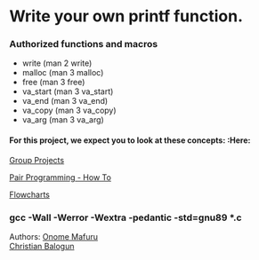# Write your own printf function.                                                                     
                                                                                                      
### Authorized functions and macros                                                                   
- write (man 2 write)                                                                                 
- malloc (man 3 malloc)                                                                               
- free (man 3 free)                                                                                   
- va_start (man 3 va_start)                                                                           
- va_end (man 3 va_end)                                                                               
- va_copy (man 3 va_copy)                                                                             
- va_arg (man 3 va_arg)                                                                               
                                                                                                      
#### For this project, we expect you to look at these concepts: :Here:                              
[Group Projects](https://alx-intranet.hbtn.io/concepts/111)                                           
                                                                                                      
[Pair Programming - How To](https://alx-intranet.hbtn.io/concepts/121)                                
                                                                                                      
[Flowcharts](https://alx-intranet.hbtn.io/concepts/130)                                               
###  gcc -Wall -Werror -Wextra -pedantic -std=gnu89 *.c                                               
                                                                                                      
                                                                                                      
                                                                                                      
Authors: [Onome Mafuru](https://github.com/Omafuru)                                     
         [Christian Balogun](https://github.com/Highlandfury)
